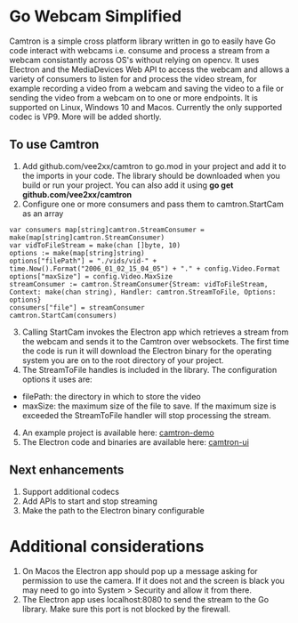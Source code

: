 # Go Webcam Simplified
Camtron is a simple cross platform library written in go to easily have Go code interact with webcams i.e. consume and process a stream from a webcam consistantly across OS's without relying on opencv. It uses Electron and the MediaDevices Web API to access the webcam and allows a variety of consumers to listen for and process the video stream, for example recording a video from a webcam and saving the video to a file or sending the video from a webcam on to one or more endpoints. It is supported on Linux, Windows 10 and Macos. Currently the only supported codec is VP9. More will be added shortly.

## To use Camtron
1. Add github.com/vee2xx/camtron to go.mod in your project and add it to the imports in your code. The library should be downloaded when you build or run your project. You can also add it using **go get github.com/vee2xx/camtron**
2. Configure one or more consumers and pass them to camtron.StartCam as an array
```golang
var consumers map[string]camtron.StreamConsumer = make(map[string]camtron.StreamConsumer)
var vidToFileStream = make(chan []byte, 10)
options := make(map[string]string)
options["filePath"] = "./vids/vid-" + time.Now().Format("2006_01_02_15_04_05") + "." + config.Video.Format
options["maxSize"] = config.Video.MaxSize
streamConsumer := camtron.StreamConsumer{Stream: vidToFileStream, Context: make(chan string), Handler: camtron.StreamToFile, Options: options}
consumers["file"] = streamConsumer
camtron.StartCam(consumers)
```
3. Calling StartCam invokes the Electron app which retrieves a stream from the webcam and sends it to the Camtron over websockets. The first time the code is run it will download the Electron binary for the operating system you are on to the root directory of your project.
4. The StreamToFile handles is included in the library. The configuration options it uses are:
*  filePath: the directory in which to store the video
*  maxSize: the maximum size of the file to save. If the maximum size is exceeded the StreamToFile handler will stop processing the stream.
4. An example project is available here: [camtron-demo](https://github.com/vee2xx/camtron-demo)
5. The Electron code and binaries are available here: [camtron-ui](https://github.com/vee2xx/camtron-ui)

## Next enhancements
1. Support additional codecs
2. Add APIs to start and stop streaming
3. Make the path to the Electron binary configurable

# Additional considerations
1. On Macos the Electron app should pop up a message asking for permission to use the camera. If it does not and the screen is black you may need to go into System > Security and allow it from there.
2. The Electron app uses localhost:8080 to send the stream to the Go library. Make sure this port is not blocked by the firewall.
